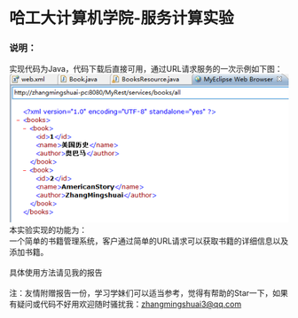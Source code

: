 # 哈工大计算机学院-服务计算实验

### 说明：

实现代码为Java，代码下载后直接可用，通过URL请求服务的一次示例如下图：<br>
![](https://github.com/Remainin/JAX-RS/blob/master/by3.png)<br>
本实验实现的功能为：<br>
一个简单的书籍管理系统，客户通过简单的URL请求可以获取书籍的详细信息以及添加书籍。
<br><br>具体使用方法请见我的报告<br><br>
注：友情附赠报告一份，学习学妹们可以适当参考，觉得有帮助的Star一下，如果有疑问或代码不好用欢迎随时骚扰我：zhangmingshuai3@qq.com
